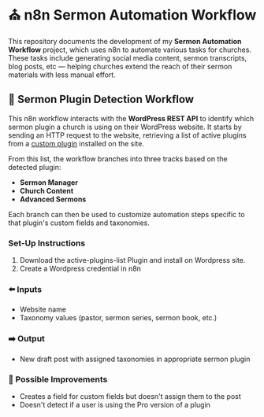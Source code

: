 # ⛪️ n8n Sermon Automation Workflow

This repository documents the development of my **Sermon Automation Workflow** project, which uses n8n to automate various tasks for churches. These tasks include generating social media content, sermon transcripts, blog posts, etc — helping churches extend the reach of their sermon materials with less manual effort.

## 📎 Sermon Plugin Detection Workflow

This n8n workflow interacts with the **WordPress REST API** to identify which sermon plugin a church is using on their WordPress website. It starts by sending an HTTP request to the website, retrieving a list of active plugins from a [custom plugin](<https://github.com/charlottewolfe/n8n_sermon_automation_workflow/blob/main/plugin_list_plugin.php>) installed on the site.

From this list, the workflow branches into three tracks based on the detected plugin:
- **Sermon Manager**
- **Church Content**
- **Advanced Sermons**

Each branch can then be used to customize automation steps specific to that plugin's custom fields and taxonomies.

### Set-Up Instructions
1. Download the active-plugins-list Plugin and install on Wordpress site.
2. Create a Wordpress credential in n8n

### ⬅️ Inputs
* Website name
* Taxonomy values (pastor, sermon series, sermon book, etc.)

### ➡️ Output
* New draft post with assigned taxonomies in appropriate sermon plugin

### 🔨 Possible Improvements
* Creates a field for custom fields but doesn't assign them to the post
* Doesn't detect if a user is using the Pro version of a plugin



